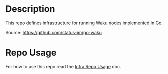 # Description

This repo defines infrastructure for running [Waku](https://rfc.vac.dev/spec/10/) nodes implemented in [Go](https://golang.org/).

Source: https://github.com/status-im/go-waku

# Repo Usage

For how to use this repo read the [Infra Repo Usage](https://github.com/status-im/infra-docs/blob/master/docs/general/ansible_terraform.md) doc.
